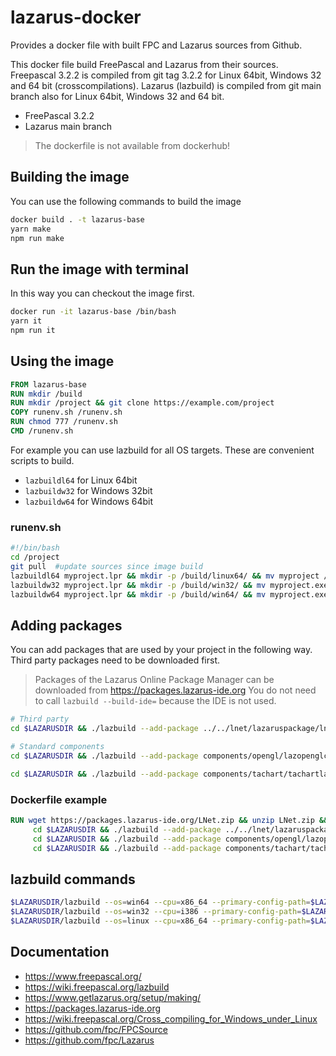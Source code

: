# lazarus-docker

Provides a docker file with built FPC and Lazarus sources from Github.

This docker file build FreePascal and Lazarus from their sources. Freepascal 3.2.2 is compiled from git tag 3.2.2 for Linux 64bit, Windows 32 and 64 bit (crosscompilations). Lazarus (lazbuild) is compiled from git main branch also for Linux 64bit, Windows 32 and 64 bit.

* FreePascal 3.2.2
* Lazarus main branch

> The dockerfile is not available from dockerhub!

## Building the image

You can use the following commands to build the image

```sh
docker build . -t lazarus-base
yarn make
npm run make
```

## Run the image with terminal

In this way you can checkout the image first.

```sh
docker run -it lazarus-base /bin/bash
yarn it
npm run it
```

## Using the image

```dockerfile
FROM lazarus-base
RUN mkdir /build
RUN mkdir /project && git clone https://example.com/project
COPY runenv.sh /runenv.sh
RUN chmod 777 /runenv.sh
CMD /runenv.sh
```

For example you can use lazbuild for all OS targets. These are convenient scripts to build.

* `lazbuildl64` for Linux 64bit
* `lazbuildw32` for Windows 32bit
* `lazbuildw64` for Windows 64bit

### runenv.sh

```sh
#!/bin/bash
cd /project
git pull  #update sources since image build
lazbuildl64 myproject.lpr && mkdir -p /build/linux64/ && mv myproject /build/linux64/
lazbuildw32 myproject.lpr && mkdir -p /build/win32/ && mv myproject.exe /build/win32/
lazbuildw64 myproject.lpr && mkdir -p /build/win64/ && mv myproject.exe /build/win64/
```

## Adding packages

You can add packages that are used by your project in the following way. Third party packages need to be downloaded first.

> Packages of the Lazarus Online Package Manager can be downloaded from <https://packages.lazarus-ide.org>
> You do not need to call `lazbuild --build-ide=` because the IDE is not used.

```sh
# Third party
cd $LAZARUSDIR && ./lazbuild --add-package ../../lnet/lazaruspackage/lnetvisual.lpk --primary-config-path=$LAZARUSDIR --lazarusdir=$LAZARUSDIR

# Standard components
cd $LAZARUSDIR && ./lazbuild --add-package components/opengl/lazopenglcontext.lpk --primary-config-path=$LAZARUSDIR --lazarusdir=$LAZARUSDIR

cd $LAZARUSDIR && ./lazbuild --add-package components/tachart/tachartlazaruspkg.lpk --primary-config-path=$LAZARUSDIR --lazarusdir=$LAZARUSDIR
```

### Dockerfile example

```dockerfile
RUN wget https://packages.lazarus-ide.org/LNet.zip && unzip LNet.zip && rm LNet.zip && \
     cd $LAZARUSDIR && ./lazbuild --add-package ../../lnet/lazaruspackage/lnetvisual.lpk --primary-config-path=$LAZARUSDIR --lazarusdir=$LAZARUSDIR && \
     cd $LAZARUSDIR && ./lazbuild --add-package components/opengl/lazopenglcontext.lpk --primary-config-path=$LAZARUSDIR --lazarusdir=$LAZARUSDIR && \
     cd $LAZARUSDIR && ./lazbuild --add-package components/tachart/tachartlazaruspkg.lpk --primary-config-path=$LAZARUSDIR --lazarusdir=$LAZARUSDIR
```

## lazbuild commands

```sh
$LAZARUSDIR/lazbuild --os=win64 --cpu=x86_64 --primary-config-path=$LAZARUSDIR --lazarusdir=$LAZARUSDIR <lpr file>
$LAZARUSDIR/lazbuild --os=win32 --cpu=i386 --primary-config-path=$LAZARUSDIR --lazarusdir=$LAZARUSDIR <lpr file>
$LAZARUSDIR/lazbuild --os=linux --cpu=x86_64 --primary-config-path=$LAZARUSDIR --lazarusdir=$LAZARUSDIR <lpr file>
```

## Documentation

* <https://www.freepascal.org/>
* <https://wiki.freepascal.org/lazbuild>
* <https://www.getlazarus.org/setup/making/>
* <https://packages.lazarus-ide.org>
* <https://wiki.freepascal.org/Cross_compiling_for_Windows_under_Linux>
* <https://github.com/fpc/FPCSource>
* <https://github.com/fpc/Lazarus>
